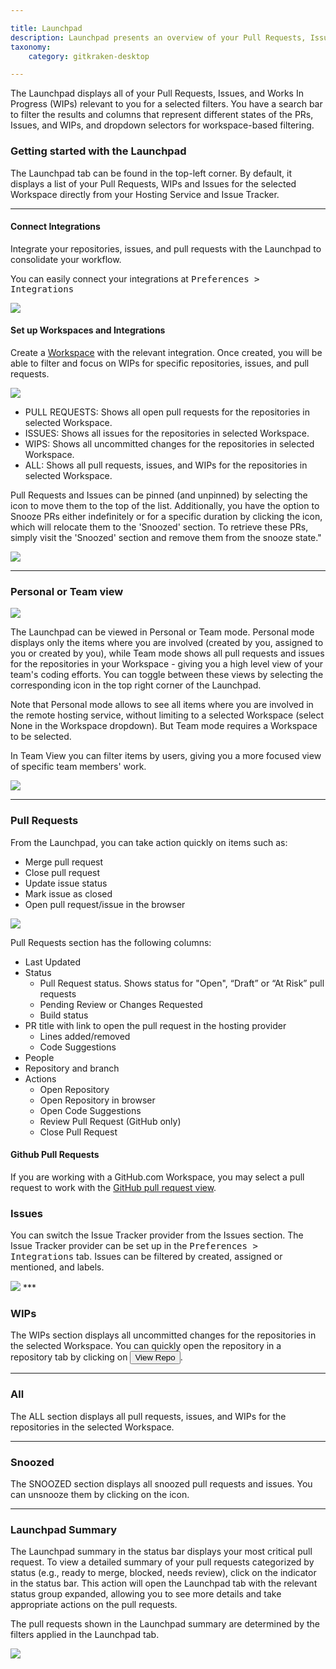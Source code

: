 ```yaml
---

title: Launchpad
description: Launchpad presents an overview of your Pull Requests, Issues and WIPs.
taxonomy:
    category: gitkraken-desktop

---
```


The Launchpad displays all of your Pull Requests, Issues, and Works In Progress (WIPs) relevant to you for a selected filters. You have a search bar to filter the results and columns that represent different states of the PRs, Issues, and WIPs, and dropdown selectors for workspace-based filtering.

### Getting started with the Launchpad

The Launchpad tab can be found in the top-left corner. By default, it displays a list of your Pull Requests, WIPs and Issues for the selected Workspace directly from your Hosting Service and Issue Tracker.

***

#### Connect Integrations

Integrate your repositories, issues, and pull requests with the Launchpad to consolidate your workflow.

You can easily connect your integrations at <kbd>Preferences > Integrations</kbd>

<img src="/wp-content/uploads/gkc-launchpad-hosting-service-10-0-0.png" class="img-bordered img-responsive center">

#### Set up Workspaces and Integrations

Create a [Workspace](/gitkraken-desktop/workspaces/) with the relevant integration. Once created, you will be able to filter and focus on WIPs for specific repositories, issues, and pull requests.


<img src="/wp-content/uploads/gkc-launchpad-10-0-0.gif" class="img-bordered img-responsive center">

* PULL REQUESTS: Shows all open pull requests for the repositories in selected Workspace.
* ISSUES: Shows all issues for the repositories in selected Workspace.
* WIPS: Shows all uncommitted changes for the repositories in selected Workspace.
* ALL: Shows all pull requests, issues, and WIPs for the repositories in selected Workspace.


Pull Requests and Issues can be pinned (and unpinned) by selecting the <i class="fa-solid fa-thumbtack"></i> icon to move them to the top of the list. Additionally, you have the option to Snooze PRs either indefinitely or for a specific duration by clicking the <i class="fa-solid fa-snooze"></i> icon, which will relocate them to the 'Snoozed' section. To retrieve these PRs, simply visit the 'Snoozed' section and remove them from the snooze state."

<img src="/wp-content/uploads/gkc-launchpad-pinsnooze-10-0-0.gif" class="img-bordered img-responsive center">

***

### Personal or Team view

<img src="/wp-content/uploads/gkc-launchpad-personal-team-10.0.0.png" class="img-bordered img-responsive center">

The Launchpad can be viewed in Personal or Team mode. Personal mode displays only the items where you are involved (created by you, assigned to you or created by you), while Team mode shows all pull requests and issues for the repositories in your Workspace - giving you a high level view of your team's coding efforts. You can toggle between these views by selecting the corresponding icon in the top right corner of the Launchpad.

Note that Personal mode allows to see all items where you are involved in the remote hosting service, without limiting to a selected Workspace (select None in the Workspace dropdown). But Team mode requires a Workspace to be selected.

In Team View you can filter items by users, giving you a more focused view of specific team members' work.

<img src="/wp-content/uploads/gkd-launchpad-teamview-filter-10.3.0.png" class="img-bordered img-responsive center">

***

### Pull Requests

From the Launchpad, you can take action quickly on items such as:
- Merge pull request
- Close pull request
- Update issue status
- Mark issue as closed
- Open pull request/issue in the browser

<img src="/wp-content/uploads/gkc-launchpad-actions-10-0-0.png" class="img-bordered img-responsive center">

Pull Requests section has the following columns:

* Last Updated 
* Status
  * Pull Request status. Shows status for "Open", “Draft” or “At Risk” pull requests
  * Pending Review or Changes Requested
  * Build status
* PR title with link to open the pull request in the hosting provider
  * Lines added/removed
  * Code Suggestions
* People 
* Repository and branch
* Actions
  * Open Repository
  * Open Repository in browser
  * Open Code Suggestions
  * Review Pull Request (GitHub only)
  * Close Pull Request

#### Github Pull Requests

If you are working with a GitHub.com Workspace, you may select a pull request to work with the <a href="/working-with-repositories/pull-requests/#github-pull-request-view">GitHub pull request view</a>.


### Issues

You can switch the Issue Tracker provider from the Issues section. The Issue Tracker provider can be set up in the <kbd>Preferences > Integrations</kbd> tab. 
Issues can be filtered by created, assigned or mentioned, and labels.

<img src="/wp-content/uploads/gkc-launchpad-issues-10-3-0.png" class="img-bordered img-responsive center">
***

### WIPs

The WIPs section displays all uncommitted changes for the repositories in the selected Workspace. You can quickly open the repository in a repository tab by clicking on <button class="button button--success button--ui button--nolink">View Repo</button>.

***

### All

The ALL section displays all pull requests, issues, and WIPs for the repositories in the selected Workspace.

***

### Snoozed

The SNOOZED section displays all snoozed pull requests and issues. You can unsnooze them by clicking on the <i class="fa-solid fa-snooze"></i> icon.

***

### Launchpad Summary

The Launchpad summary in the status bar displays your most critical pull request. To view a detailed summary of your pull requests categorized by status (e.g., ready to merge, blocked, needs review), click on the indicator in the status bar. This action will open the Launchpad tab with the relevant status group expanded, allowing you to see more details and take appropriate actions on the pull requests.

The pull requests shown in the Launchpad summary are determined by the filters applied in the Launchpad tab.

<img src="/wp-content/uploads/gkd-launchpad-summary.gif" class="img-bordered img-responsive center">

